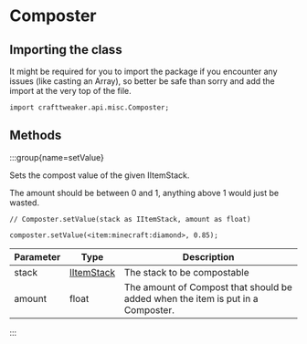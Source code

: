 # Composter

## Importing the class

It might be required for you to import the package if you encounter any issues (like casting an Array), so better be safe than sorry and add the import at the very top of the file.
```zenscript
import crafttweaker.api.misc.Composter;
```


## Methods

:::group{name=setValue}

Sets the compost value of the given IItemStack.

 The amount should be between 0 and 1, anything above 1 would just be wasted.

```zenscript
// Composter.setValue(stack as IItemStack, amount as float)

composter.setValue(<item:minecraft:diamond>, 0.85);
```

| Parameter |                    Type                    |                                   Description                                   |
|-----------|--------------------------------------------|---------------------------------------------------------------------------------|
| stack     | [IItemStack](/vanilla/api/item/IItemStack) | The stack to be compostable                                                     |
| amount    | float                                      | The amount of Compost that should be added when the item is put in a Composter. |


:::



